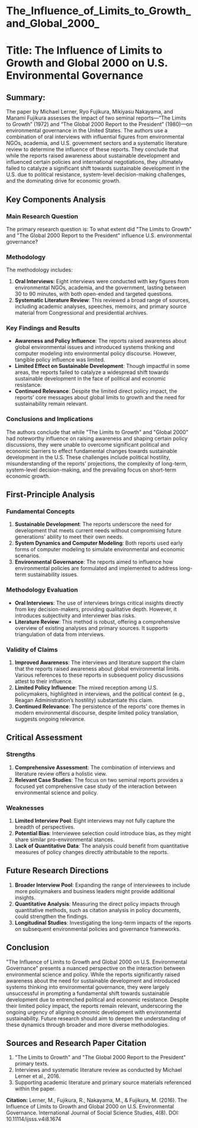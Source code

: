 # The_Influence_of_Limits_to_Growth_and_Global_2000_

# Title: The Influence of Limits to Growth and Global 2000 on U.S. Environmental Governance

## Summary:
The paper by Michael Lerner, Ryo Fujikura, Mikiyasu Nakayama, and Manami Fujikura assesses the impact of two seminal reports—“The Limits to Growth” (1972) and “The Global 2000 Report to the President” (1980)—on environmental governance in the United States. The authors use a combination of oral interviews with influential figures from environmental NGOs, academia, and U.S. government sectors and a systematic literature review to determine the influence of these reports. They conclude that while the reports raised awareness about sustainable development and influenced certain policies and international negotiations, they ultimately failed to catalyze a significant shift towards sustainable development in the U.S. due to political resistance, system-level decision-making challenges, and the dominating drive for economic growth.

## Key Components Analysis

### Main Research Question
The primary research question is: To what extent did "The Limits to Growth" and "The Global 2000 Report to the President" influence U.S. environmental governance?

### Methodology

The methodology includes:
1. **Oral Interviews**: Eight interviews were conducted with key figures from environmental NGOs, academia, and the government, lasting between 30 to 90 minutes, with both open-ended and targeted questions.
2. **Systematic Literature Review**: This reviewed a broad range of sources, including academic analyses, speeches, memoirs, and primary source material from Congressional and presidential archives.

### Key Findings and Results
- **Awareness and Policy Influence**: The reports raised awareness about global environmental issues and introduced systems thinking and computer modeling into environmental policy discourse. However, tangible policy influence was limited.
- **Limited Effect on Sustainable Development**: Though impactful in some areas, the reports failed to catalyze a widespread shift towards sustainable development in the face of political and economic resistance.
- **Continued Relevance**: Despite the limited direct policy impact, the reports' core messages about global limits to growth and the need for sustainability remain relevant.

### Conclusions and Implications
The authors conclude that while "The Limits to Growth" and "Global 2000" had noteworthy influence on raising awareness and shaping certain policy discussions, they were unable to overcome significant political and economic barriers to effect fundamental changes towards sustainable development in the U.S. These challenges include political hostility, misunderstanding of the reports' projections, the complexity of long-term, system-level decision-making, and the prevailing focus on short-term economic growth.

## First-Principle Analysis

### Fundamental Concepts
1. **Sustainable Development**: The reports underscore the need for development that meets current needs without compromising future generations' ability to meet their own needs.
2. **System Dynamics and Computer Modeling**: Both reports used early forms of computer modeling to simulate environmental and economic scenarios.
3. **Environmental Governance**: The reports aimed to influence how environmental policies are formulated and implemented to address long-term sustainability issues.

### Methodology Evaluation
- **Oral Interviews**: The use of interviews brings critical insights directly from key decision-makers, providing qualitative depth. However, it introduces subjectivity and interviewer bias risks.
- **Literature Review**: This method is robust, offering a comprehensive overview of existing analyses and primary sources. It supports triangulation of data from interviews.

### Validity of Claims
1. **Improved Awareness**: The interviews and literature support the claim that the reports raised awareness about global environmental limits. Various references to these reports in subsequent policy discussions attest to their influence.
2. **Limited Policy Influence**: The mixed reception among U.S. policymakers, highlighted in interviews, and the political context (e.g., Reagan Administration’s hostility) substantiate this claim.
3. **Continued Relevance**: The persistence of the reports' core themes in modern environmental discourse, despite limited policy translation, suggests ongoing relevance.

## Critical Assessment

### Strengths
1. **Comprehensive Assessment**: The combination of interviews and literature review offers a holistic view.
2. **Relevant Case Studies**: The focus on two seminal reports provides a focused yet comprehensive case study of the interaction between environmental science and policy.

### Weaknesses
1. **Limited Interview Pool**: Eight interviews may not fully capture the breadth of perspectives.
2. **Potential Bias**: Interviewee selection could introduce bias, as they might share similar pro-environmental stances.
3. **Lack of Quantitative Data**: The analysis could benefit from quantitative measures of policy changes directly attributable to the reports.

## Future Research Directions
1. **Broader Interview Pool**: Expanding the range of interviewees to include more policymakers and business leaders might provide additional insights.
2. **Quantitative Analysis**: Measuring the direct policy impacts through quantitative methods, such as citation analysis in policy documents, could strengthen the findings.
3. **Longitudinal Studies**: Investigating the long-term impacts of the reports on subsequent environmental policies and governance frameworks.

## Conclusion
"The Influence of Limits to Growth and Global 2000 on U.S. Environmental Governance" presents a nuanced perspective on the interaction between environmental science and policy. While the reports significantly raised awareness about the need for sustainable development and introduced systems thinking into environmental governance, they were largely unsuccessful in prompting a fundamental shift towards sustainable development due to entrenched political and economic resistance. Despite their limited policy impact, the reports remain relevant, underscoring the ongoing urgency of aligning economic development with environmental sustainability. Future research should aim to deepen the understanding of these dynamics through broader and more diverse methodologies.

## Sources and Research Paper Citation
1. "The Limits to Growth" and "The Global 2000 Report to the President" primary texts.
2. Interviews and systematic literature review as conducted by Michael Lerner et al., 2016.
3. Supporting academic literature and primary source materials referenced within the paper.

**Citation:** Lerner, M., Fujikura, R., Nakayama, M., & Fujikura, M. (2016). The Influence of Limits to Growth and Global 2000 on U.S. Environmental Governance. International Journal of Social Science Studies, 4(8). DOI: 10.11114/ijsss.v4i8.1674